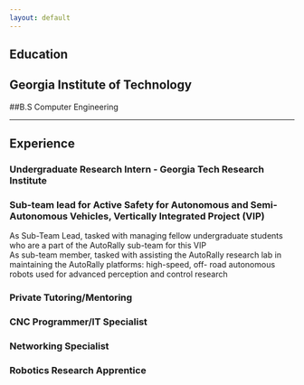 ```yaml
---
layout: default
---
```


## Education
## Georgia Institute of Technology 
##B.S Computer Engineering

* * *

## Experience

### Undergraduate Research Intern - Georgia Tech Research Institute


### Sub-team lead for Active Safety for Autonomous and Semi-Autonomous Vehicles, Vertically Integrated Project (VIP)
As Sub-Team Lead, tasked with managing fellow undergraduate students who are a part of the AutoRally sub-team for this VIP\
As sub-team member, tasked with assisting the AutoRally research lab in maintaining the AutoRally platforms: high-speed, off- road autonomous robots used for advanced perception and control research

### Private Tutoring/Mentoring

### CNC Programmer/IT Specialist

### Networking Specialist

### Robotics Research Apprentice
